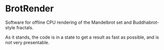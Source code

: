 # BrotRender
Software for offline CPU rendering of the Mandelbrot set and Buddhabrot-style fractals.

As it stands, the code is in a state to get a result as fast as possible, and is not very presentable.
